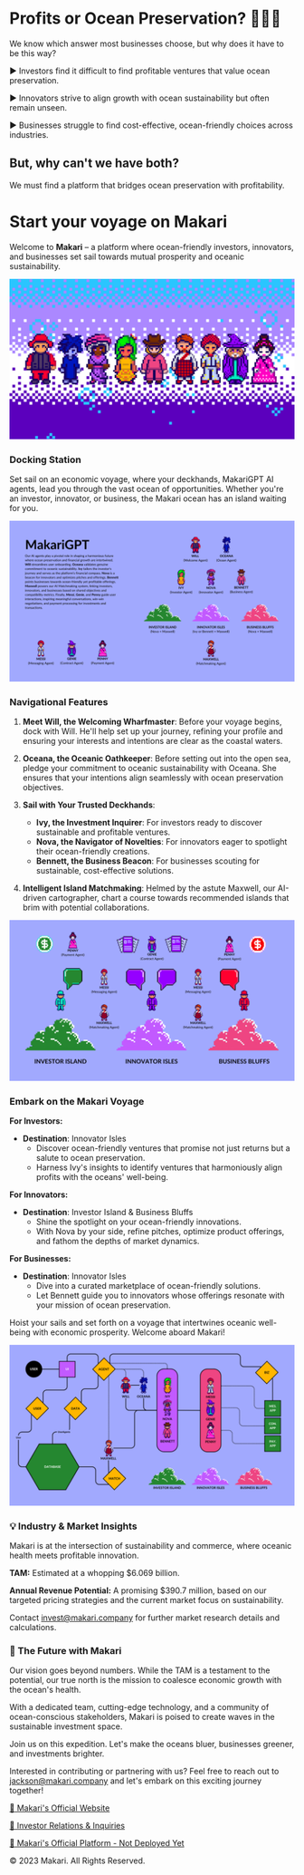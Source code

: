 # Profits or Ocean Preservation? 🤔💸🌊

We know which answer most businesses choose, but why does it have to be this way? 

► Investors find it difficult to find profitable ventures that value ocean preservation.

► Innovators strive to align growth with ocean sustainability but often remain unseen.

► Businesses struggle to find cost-effective, ocean-friendly choices across industries.

## But, why can't we have both?

We must find a platform that bridges ocean preservation with profitability.

# Start your voyage on Makari

Welcome to **Makari** – a platform where ocean-friendly investors, innovators, and businesses set sail towards mutual prosperity and oceanic sustainability.

![Makari-AI-Agents](Makari-AI-Agents.png)

### Docking Station

Set sail on an economic voyage, where your deckhands, MakariGPT AI agents, lead you through the vast ocean of opportunities. Whether you're an investor, innovator, or business, the Makari ocean has an island waiting for you.

![MakariGPT](MakariGPT-Viz.png)

### Navigational Features

1. **Meet Will, the Welcoming Wharfmaster**: Before your voyage begins, dock with Will. He'll help set up your journey, refining your profile and ensuring your interests and intentions are clear as the coastal waters.

2. **Oceana, the Oceanic Oathkeeper**: Before setting out into the open sea, pledge your commitment to oceanic sustainability with Oceana. She ensures that your intentions align seamlessly with ocean preservation objectives.

3. **Sail with Your Trusted Deckhands**:
   - **Ivy, the Investment Inquirer**: For investors ready to discover sustainable and profitable ventures.
   - **Nova, the Navigator of Novelties**: For innovators eager to spotlight their ocean-friendly creations.
   - **Bennett, the Business Beacon**: For businesses scouting for sustainable, cost-effective solutions.

4. **Intelligent Island Matchmaking**: Helmed by the astute Maxwell, our AI-driven cartographer, chart a course towards recommended islands that brim with potential collaborations.

![Makari-Islands](Makari-Islands.png)

### Embark on the Makari Voyage

**For Investors:**
- **Destination**: Innovator Isles
  - Discover ocean-friendly ventures that promise not just returns but a salute to ocean preservation.
  - Harness Ivy's insights to identify ventures that harmoniously align profits with the oceans' well-being.

**For Innovators:**
- **Destination**: Investor Island & Business Bluffs
  - Shine the spotlight on your ocean-friendly innovations.
  - With Nova by your side, refine pitches, optimize product offerings, and fathom the depths of market dynamics.

**For Businesses:**
- **Destination**: Innovator Isles
  - Dive into a curated marketplace of ocean-friendly solutions.
  - Let Bennett guide you to innovators whose offerings resonate with your mission of ocean preservation.

Hoist your sails and set forth on a voyage that intertwines oceanic well-being with economic prosperity. Welcome aboard Makari!

![Makari-Architecture](Makari-Architecture.png)

### 💡 Industry & Market Insights

Makari is at the intersection of sustainability and commerce, where oceanic health meets profitable innovation.

**TAM:** Estimated at a whopping $6.069 billion.

**Annual Revenue Potential:** A promising $390.7 million, based on our targeted pricing strategies and the current market focus on sustainability.

Contact [invest@makari.company](mailto:invest@makari.company) for further market research details and calculations.

### 🔭 The Future with Makari

Our vision goes beyond numbers. While the TAM is a testament to the potential, our true north is the mission to coalesce economic growth with the ocean's health.

With a dedicated team, cutting-edge technology, and a community of ocean-conscious stakeholders, Makari is poised to create waves in the sustainable investment space.

Join us on this expedition. Let's make the oceans bluer, businesses greener, and investments brighter.

Interested in contributing or partnering with us? Feel free to reach out to [jackson@makari.company](mailto:jackson@makari.company) and let's embark on this exciting journey together!

[🔗 Makari's Official Website](https://makari.company)

[🔗 Investor Relations & Inquiries](mailto:invest@makari.company)

[🔗 Makari's Official Platform - Not Deployed Yet](https://github.com/makari-organization/MVP)

© 2023 Makari. All Rights Reserved.
